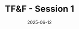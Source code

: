 ---
title: "TF&F - Session 1"
date: 2025-06-12
tags:
  - session/woin
  - duo/seth
draft: "false"
---
